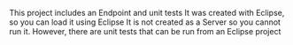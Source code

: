 This project includes an Endpoint and unit tests
It was created with Eclipse, so you can load it using Eclipse
It is not created as a Server so you cannot run it.  However, there are unit tests that can be run from an Eclipse project
